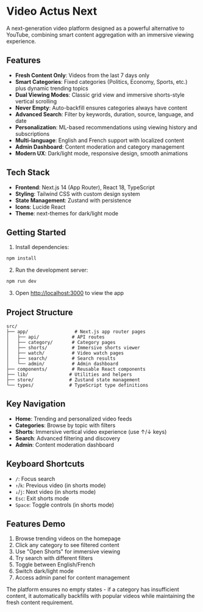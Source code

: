 # Video Actus Next

A next-generation video platform designed as a powerful alternative to YouTube, combining smart content aggregation with an immersive viewing experience.

## Features

- **Fresh Content Only**: Videos from the last 7 days only
- **Smart Categories**: Fixed categories (Politics, Economy, Sports, etc.) plus dynamic trending topics
- **Dual Viewing Modes**: Classic grid view and immersive shorts-style vertical scrolling
- **Never Empty**: Auto-backfill ensures categories always have content
- **Advanced Search**: Filter by keywords, duration, source, language, and date
- **Personalization**: ML-based recommendations using viewing history and subscriptions
- **Multi-language**: English and French support with localized content
- **Admin Dashboard**: Content moderation and category management
- **Modern UX**: Dark/light mode, responsive design, smooth animations

## Tech Stack

- **Frontend**: Next.js 14 (App Router), React 18, TypeScript
- **Styling**: Tailwind CSS with custom design system
- **State Management**: Zustand with persistence
- **Icons**: Lucide React
- **Theme**: next-themes for dark/light mode

## Getting Started

1. Install dependencies:
```bash
npm install
```

2. Run the development server:
```bash
npm run dev
```

3. Open [http://localhost:3000](http://localhost:3000) to view the app

## Project Structure

```
src/
├── app/                 # Next.js app router pages
│   ├── api/            # API routes
│   ├── category/       # Category pages
│   ├── shorts/         # Immersive shorts viewer
│   ├── watch/          # Video watch pages
│   ├── search/         # Search results
│   └── admin/          # Admin dashboard
├── components/         # Reusable React components
├── lib/               # Utilities and helpers
├── store/             # Zustand state management
└── types/             # TypeScript type definitions
```

## Key Navigation

- **Home**: Trending and personalized video feeds
- **Categories**: Browse by topic with filters
- **Shorts**: Immersive vertical video experience (use ↑/↓ keys)
- **Search**: Advanced filtering and discovery
- **Admin**: Content moderation dashboard

## Keyboard Shortcuts

- `/`: Focus search
- `↑`/`k`: Previous video (in shorts mode)
- `↓`/`j`: Next video (in shorts mode)
- `Esc`: Exit shorts mode
- `Space`: Toggle controls (in shorts mode)

## Features Demo

1. Browse trending videos on the homepage
2. Click any category to see filtered content
3. Use "Open Shorts" for immersive viewing
4. Try search with different filters
5. Toggle between English/French
6. Switch dark/light mode
7. Access admin panel for content management

The platform ensures no empty states - if a category has insufficient content, it automatically backfills with popular videos while maintaining the fresh content requirement.